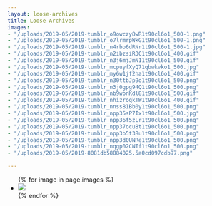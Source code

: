 ```yaml
---
layout: loose-archives
title: Loose Archives
images:
- "/uploads/2019-05/2019-tumblr_o9owczy8wR1t90cl6o1_500-1.png"
- "/uploads/2019-05/2019-tumblr_o7lrmrpWkG1t90cl6o1_500-1.png"
- "/uploads/2019-05/2019-tumblr_n4rbo6dRNr1t90cl6o1_500-1.jpg"
- "/uploads/2019-05/2019-tumblr_n2ibzsiR3C1t90cl6o1_400.gif"
- "/uploads/2019-05/2019-tumblr_n3j6mjJmN11t90cl6o1_500.gif"
- "/uploads/2019-05/2019-tumblr_mcpuyfXyQ71qbwkvko1_500.jpg"
- "/uploads/2019-05/2019-tumblr_my6w1jf2ha1t90cl6o1_400.gif"
- "/uploads/2019-05/2019-tumblr_n30ttbJp9o1t90cl6o1_500.png"
- "/uploads/2019-05/2019-tumblr_n3j0gpg94Q1t90cl6o1_500.png"
- "/uploads/2019-05/2019-tumblr_nb9wbnKdl81t90cl6o1_500.gif"
- "/uploads/2019-05/2019-tumblr_nhizroqkTW1t90cl6o1_400.gif"
- "/uploads/2019-05/2019-tumblr_nnss81Bb0y1t90cl6o1_500.png"
- "/uploads/2019-05/2019-tumblr_npp35sP7Ix1t90cl6o1_500.jpg"
- "/uploads/2019-05/2019-tumblr_npp36f5zLr1t90cl6o1_500.png"
- "/uploads/2019-05/2019-tumblr_npp37ocu8t1t90cl6o1_500.png"
- "/uploads/2019-05/2019-tumblr_npp3b5t38u1t90cl6o1_500.png"
- "/uploads/2019-05/2019-tumblr_npp3d0UNRe1t90cl6o1_500.png"
- "/uploads/2019-05/2019-tumblr_nqgp02CNTf1t90cl6o1_500.png"
- "/uploads/2019-05/2019-8081db58884025.5a0cd097cdb97.png"

---
```

<section>
    <ul>
        {% for image in page.images %}
        <li>
            <img class="lazy" data-src="https://images.weserv.nl?url=https://josecostatorres.github.io{{ image }}&h=600&q=80" src="https://images.weserv.nl?url=https://josecostatorres.github.io{{ image }}&q=25&output=jpg">
        </li>
        {% endfor %}
        <script>
            $(function() {
                $('.lazy').Lazy({
                    effect: "fadeIn",
                    effectTime: 50,
                    threshold: 200,
                    scrollDirection: "vertical"
                });
            });
        </script>
    </ul>
</section>

<script>
    function imageSize() {
        var images = document.getElementsByTagName("img");
        for (i = 0; i < images.length; i++) {
            var min = 400;
            var max = 500;
            var randomWidth = Math.floor(Math.random() * (max - min + 1) + min);
            images[i].style.width = randomWidth + 'px';
            var randomLeft = Math.floor(Math.random() * (window.innerWidth - randomWidth)) + 0;
            images[i].style.left = randomLeft + 'px';
            var randomTop = Math.floor(Math.random() * 2500) + 000;
            console.log(window.innerWidth, randomWidth);
            images[i].style.top = randomTop + 'px';
        }
    }
    imageSize();
    var $draggable = $('img').draggabilly({
        containment: 'body'
    })
    
</script>